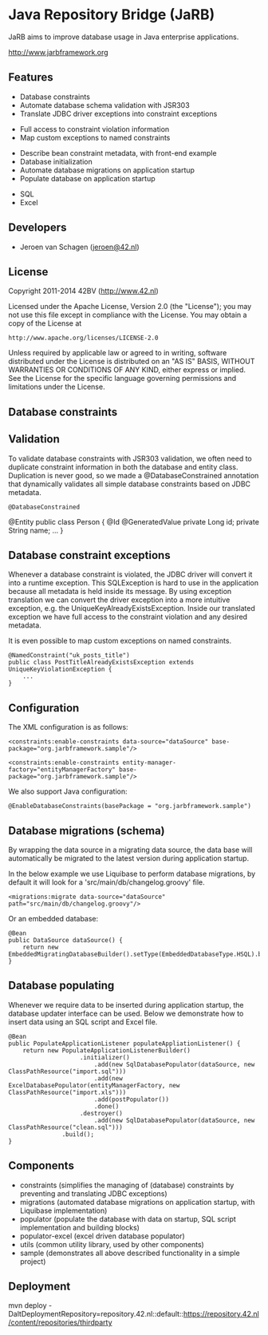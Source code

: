 Java Repository Bridge (JaRB)
=============================

JaRB aims to improve database usage in Java enterprise applications.

http://www.jarbframework.org

Features
--------
 * Database constraints
  * Automate database schema validation with JSR303
  * Translate JDBC driver exceptions into constraint exceptions
   + Full access to constraint violation information
   + Map custom exceptions to named constraints
  * Describe bean constraint metadata, with front-end example
 * Database initialization
  * Automate database migrations on application startup
  * Populate database on application startup
   + SQL
   + Excel

Developers
----------
 * Jeroen van Schagen (jeroen@42.nl)
 
License
-------
 Copyright 2011-2014 42BV (http://www.42.nl)

   Licensed under the Apache License, Version 2.0 (the "License");
   you may not use this file except in compliance with the License.
   You may obtain a copy of the License at

	http://www.apache.org/licenses/LICENSE-2.0

   Unless required by applicable law or agreed to in writing, software
   distributed under the License is distributed on an "AS IS" BASIS,
   WITHOUT WARRANTIES OR CONDITIONS OF ANY KIND, either express or implied.
   See the License for the specific language governing permissions and
   limitations under the License.

Database constraints
---------------------------

 Validation
 ----------
 To validate database constraints with JSR303 validation, we often need to
 duplicate constraint information in both the database and entity class.
 Duplication is never good, so we made a @DatabaseConstrained annotation that
 dynamically validates all simple database constraints based on JDBC metadata.
 
 	@DatabaseConstrained
  @Entity
	public class Person {
		@Id @GeneratedValue
		private Long id;
		private String name;
		...
	}

 Database constraint exceptions
 ------------------------------
 Whenever a database constraint is violated, the JDBC driver will convert it
 into a runtime exception. This SQLException is hard to use in the application
 because all metadata is held inside its message. By using exception translation
 we can convert the driver exception into a more intuitive exception, e.g. the
 UniqueKeyAlreadyExistsException. Inside our translated exception we have full
 access to the constraint violation and any desired metadata.

 It is even possible to map custom exceptions on named constraints.

	@NamedConstraint("uk_posts_title")
	public class PostTitleAlreadyExistsException extends UniqueKeyViolationException {
		...
	}
	
 Configuration
 -------------

 The XML configuration is as follows:	

  <!-- Plain JDBC -->
	<constraints:enable-constraints data-source="dataSource" base-package="org.jarbframework.sample"/>
  <!-- Hibernate JPA -->
	<constraints:enable-constraints entity-manager-factory="entityManagerFactory" base-package="org.jarbframework.sample"/>

 We also support Java configuration:

	@EnableDatabaseConstraints(basePackage = "org.jarbframework.sample")

Database migrations (schema)
----------------------------
By wrapping the data source in a migrating data source, the data base will
automatically be migrated to the latest version during application startup.

In the below example we use Liquibase to perform database migrations, by
default it will look for a 'src/main/db/changelog.groovy' file.


	<migrations:migrate data-source="dataSource" path="src/main/db/changelog.groovy"/>

Or an embedded database:

    @Bean
    public DataSource dataSource() {
        return new EmbeddedMigratingDatabaseBuilder().setType(EmbeddedDatabaseType.HSQL).build();
    }

Database populating
-------------------
Whenever we require data to be inserted during application startup, the
database updater interface can be used. Below we demonstrate how to
insert data using an SQL script and Excel file.

    @Bean
    public PopulateApplicationListener populateAppliationListener() {
        return new PopulateApplicationListenerBuilder()
                        .initializer()
                            .add(new SqlDatabasePopulator(dataSource, new ClassPathResource("import.sql")))
                            .add(new ExcelDatabasePopulator(entityManagerFactory, new ClassPathResource("import.xls")))
                            .add(postPopulator())
                            .done()
                        .destroyer()
                            .add(new SqlDatabasePopulator(dataSource, new ClassPathResource("clean.sql")))
                   .build();
    }

Components
----------
 * constraints (simplifies the managing of (database) constraints by preventing and translating JDBC exceptions)
 * migrations (automated database migrations on application startup, with Liquibase implementation)
 * populator (populate the database with data on startup, SQL script implementation and building blocks)
 * populator-excel (excel driven database populator)
 * utils (common utility library, used by other components)
 * sample (demonstrates all above described functionality in a simple project)

Deployment
----------
mvn deploy -DaltDeploymentRepository=repository.42.nl::default::https://repository.42.nl/content/repositories/thirdparty
 